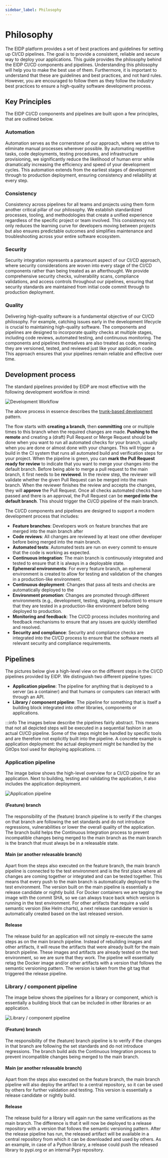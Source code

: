 ```yaml
---
sidebar_label: Philosophy
---
```


# Philosophy

The EIDP platform provides a set of best practices and guidelines for setting up CI/CD pipelines.
The goal is to provide a consistent, reliable and secure way to deploy your applications.
This guide provides the philosophy behind the EIDP CI/CD components and pipelines.
Understanding this philosophy will help you to make the best use of them.
Furthermore, it is important to understand that these are guidelines and best practices, and not hard rules.
However, you are encouraged to follow them as they follow the industry best practices to ensure a high-quality software development process.

## Key Principles

The EIDP CI/CD components and pipelines are built upon a few principles, that are outlined below.

### Automation

Automation serves as the cornerstone of our approach, where we strive to eliminate manual processes wherever possible.
By automating repetitive tasks, code deployments, testing procedures, and infrastructure provisioning, we significantly reduce the likelihood of human error while dramatically increasing the efficiency and speed of your development cycles.
This automation extends from the earliest stages of development through to production deployment, ensuring consistency and reliability at every step.

### Consistency

Consistency across pipelines for all teams and projects using them form another critical pillar of our philosophy.
We establish standardized processes, tooling, and methodologies that create a unified experience regardless of the specific project or team involved.
This consistency not only reduces the learning curve for developers moving between projects but also ensures predictable outcomes and simplifies maintenance and troubleshooting across your entire software ecosystem.

### Security

Security integration represents a paramount aspect of our CI/CD approach, where security considerations are woven into every stage of the CI/CD components rather than being treated as an afterthought.
We provide comprehensive security checks, vulnerability scans, compliance validations, and access controls throughout our pipelines, ensuring that security standards are maintained from initial code commit through to production deployment.

### Quality

Delivering high-quality software is a fundamental objective of our CI/CD philosophy.
For example, catching issues early in the development lifecycle is crucial to maintaining high-quality software.
The components and pipelines are designed to incorporate quality checks at multiple stages, including code reviews, automated testing, and continuous monitoring.
The components and pipelines themselves are also treated as code, meaning they are versioned, tested, and reviewed just like your application code.
This approach ensures that your pipelines remain reliable and effective over time.

## Development process

The standard pipelines provided by EIDP are most effective with the following development workflow in mind:

![Development Workflow](/img/cicd/development-workflow.svg)

The above process in essence describes the [trunk-based development](https://trunkbaseddevelopment.com/) pattern.

The flow starts with **creating a branch**, then **committing** one or multiple times to this branch when the required changes are made.
**Pushing to the remote** and creating a (draft) Pull Request or Merge Request should be done when you want to run all automated checks for your branch, usually when you are done or almost done with your changes.
This will trigger a build in the CI system that runs all automated build and verification steps for your project.
When the pipeline is green, you can **mark the Pull Request ready for review** to indicate that you want to merge your changes into the default branch.
Before being able to merge a pull request to the main branch, it first needs to be **reviewed**.
In the review step, the reviewer will validate whether the given Pull Request can be merged into the main branch.
When the reviewer finishes the review and accepts the changes, they will **approve** the Pull Request.
Once all checks automated checks have passed and there is an approval, the Pull Request can be **merged into the default branch**.
This should trigger the CI/CD pipeline of the main branch.

The CI/CD components and pipelines are designed to support a modern development process that includes:

- **Feature branches**: Developers work on feature branches that are merged into the main branch after
- **Code reviews**: All changes are reviewed by at least one other developer before being merged into the main branch.
- **Automated tests**: Automated tests are run on every commit to ensure that the code is working as expected.
- **Continuous integration**: The main branch is continuously integrated and tested to ensure that it is always in a deployable state.
- **Ephemeral environments**: For every feature branch, an ephemeral environment is created to allow for testing and validation of the changes in a production-like environment.
- **Continuous deployment**: Changes that pass all tests and checks are automatically deployed to the
- **Environment promotion**: Changes are promoted through different environments (e.g., development, testing, staging, production) to ensure that they are tested in a production-like environment before being deployed to production.
- **Monitoring and feedback**: The CI/CD process includes monitoring and feedback mechanisms to ensure that any issues are quickly identified and resolved.
- **Security and compliance**: Security and compliance checks are integrated into the CI/CD process to ensure that the software meets all relevant security and compliance requirements.

## Pipelines

The pictures below give a high-level view on the different steps in the CI/CD pipelines provided by EIDP.
We distinguish two different pipeline types:

- **Application pipeline**: The pipeline for anything that is deployed to a server (as a container) and that humans or computers can interact with through an API.
- **Library / component pipeline**: The pipeline for something that is itself a building block integrated into other libraries, components or applications.

:::info
    The images below describe the pipelines fairly abstract.
    This means that not all depicted steps will be executed in a sequential fashion in an actual CI/CD pipeline.
    Some of the steps might be handled by specific tools and are therefore not explicitly built into the pipeline.
    A concrete example is application deployment: the actual deployment might be handled by the GitOps tool used for deploying applications.
:::

### Application pipeline

The image below shows the high-level overview for a CI/CD pipeline for an application.
Next to building, testing and validating the application, it also includes the application deployment.

![Application pipeline](/img/cicd/build-pipelines-application.svg)

#### (Feature) branch

The responsibility of the (feature) branch pipeline is to verify if the changes on that branch are following the set standards and do not introduce regressions, vulnerabilities or lower the overall quality of the application.
The branch build helps the Continuous Integration process to prevent incompatible changes being merged to the main branch as the main branch is the branch that must always be in a releasable state.

#### Main (or another releasable branch)

Apart from the steps also executed on the feature branch, the main branch pipeline is connected to the test environment and is the first place where all changes are coming together or integrated and can be tested together.
This means that every push to the main branch is automatically deployed to the test environment.
The version built on the main pipeline is essentially a release candidate or nightly build.
For Docker containers we are tagging the image with the commit SHA, so we can always trace back which version is running in the test environment.
For other artifacts that require a valid semantic version (like Helm charts), a next release candidate version is automatically created based on the last released version.

#### Release

The release build for an application will not simply re-execute the same steps as on the main branch pipeline.
Instead of rebuilding images and other artifacts, it will reuse the artifacts that were already built for the main branch pipeline.
These images and artifacts are already tested on the test environment, so we are sure that they work.
The pipeline will essentially retag the Docker image and/or other artifacts with a version that follows the semantic versioning pattern.
The version is taken from the git tag that triggered the release pipeline.

### Library / component pipeline

The image below shows the pipelines for a library or component, which is essentially a building block that can be included in other libraries or an application.

![Library / component pipeline](/img/cicd/build-pipelines-library-component.svg)

#### (Feature) branch

The responsibility of the (feature) branch pipeline is to verify if the changes in that branch are following the set standards and do not introduce regressions.
The branch build aids the Continuous Integration process to prevent incompatible changes being merged to the main branch.

#### Main (or another releasable branch)

Apart from the steps also executed on the feature branch, the main branch pipeline will also deploy the artifact to a central repository, so it can be used by others for further validation and testing.
This version is essentially a release candidate or nightly build.

#### Release

The release build for a library will again run the same verifications as the main branch.
The difference is that it will now be deployed to a release repository with a version that follows the semantic versioning pattern.
After the release pipeline has run, the released artifact will be available in a central repository from which it can be downloaded and used by others.
As an example, in case of a Python library, a release could push the released library to pypi.org or an internal Pypi repository.
